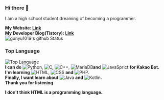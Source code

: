 ### Hi there 👋
I am a high school student dreaming of becoming a programmer. 

**My Website: [Link](http://www.yonghyeon.com)<br/>
My Developer Blog(Tistory):  [Link](https://coding-y.tistory.com)<br/>**
![gunyu1019's github Status](https://github-readme-stats.vercel.app/api?username=gunyu1019&show_icons=true&theme=tokyonight)
### Top Language
![Top Language](https://github-readme-stats.vercel.app/api/top-langs/?username=gunyu1019&theme=tokyonight)<br/>
**I can do**
![Python](https://img.shields.io/badge/Python3-3776AB?style=for-the-badge&logo=python&logoColor=fff),
![C](https://img.shields.io/badge/C-A8B9CC?style=for-the-badge&logo=C&logoColor=000),
![C++](https://img.shields.io/badge/C++-0059CC?style=for-the-badge&logo=c%2B%2B&logoColor=fff),
![MariaDB](https://img.shields.io/badge/MariaDB-003545?style=for-the-badge&logo=MariaDB&logoColor=fff)**and**
![JavaSprict](https://img.shields.io/badge/JavaSprict-F7DF1E?style=for-the-badge&logo=javascript&logoColor=000) **for Kakao Bot.<br/> I'm learning**
![HTML](https://img.shields.io/badge/HTML-E34F26?style=for-the-badge&logo=HTML5&logoColor=fff),
![CSS](https://img.shields.io/badge/css-1572B6?style=for-the-badge&logo=css3&logoColor=fff) **and**
![PHP](https://img.shields.io/badge/PHP-777BB4?style=for-the-badge&logo=PHP&logoColor=fff)**.<br/>Finally, I want learn about**
![Java](https://img.shields.io/badge/Java-007396?style=for-the-badge&logo=java&logoColor=fff) **and**
![Kotlin](https://img.shields.io/badge/Kotlin-0095D5?style=for-the-badge&logo=Kotlin&logoColor=fff)**.</br>**
**Thank you for listening**

**I don't think HTML is a programming language.**
<!--
**gunyu1019/gunyu1019** is a ✨ _special_ ✨ repository because its `README.md` (this file) appears on your GitHub profile.

Here are some ideas to get you started:

- 🔭 I’m currently working on ...
- 🌱 I’m currently learning ...
- 👯 I’m looking to collaborate on ...
- 🤔 I’m looking for help with ...
- 💬 Ask me about ...
- 📫 How to reach me: ...
- 😄 Pronouns: ...
- ⚡ Fun fact: ...
-->

